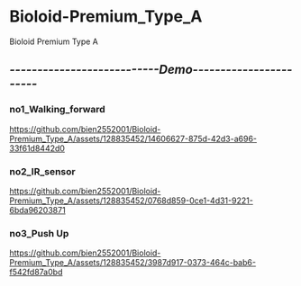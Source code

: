 # Bioloid-Premium_Type_A
Bioloid Premium Type A


## _---------------------------Demo-----------------------_

### no1_Walking_forward
https://github.com/bien2552001/Bioloid-Premium_Type_A/assets/128835452/14606627-875d-42d3-a696-33f61d8442d0

### no2_IR_sensor
https://github.com/bien2552001/Bioloid-Premium_Type_A/assets/128835452/0768d859-0ce1-4d31-9221-6bda96203871


### no3_Push Up
https://github.com/bien2552001/Bioloid-Premium_Type_A/assets/128835452/3987d917-0373-464c-bab6-f542fd87a0bd

